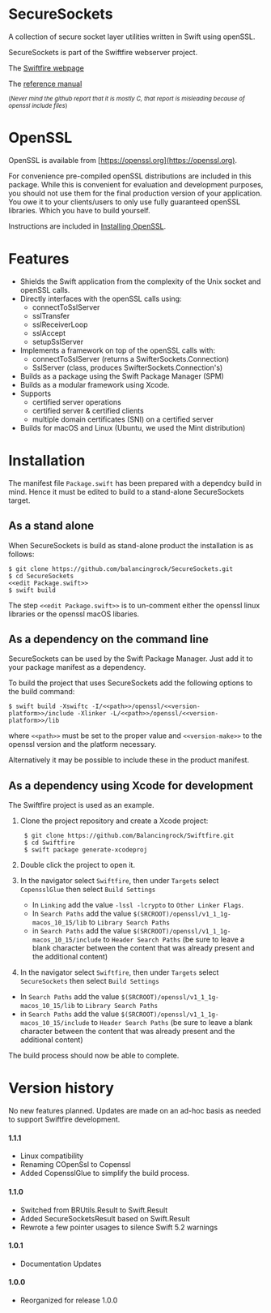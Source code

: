 # SecureSockets

A collection of secure socket layer utilities written in Swift using openSSL.

SecureSockets is part of the Swiftfire webserver project.

The [Swiftfire webpage](http://swiftfire.nl)

The [reference manual](http://swiftfire.nl/projects/securesockets/reference/index.html)

<sub>(_Never mind the github report that it is mostly C, that report is misleading because of openssl include files_)</sub>

# OpenSSL

OpenSSL is available from [https://openssl.org](https://openssl.org).

For convenience pre-compiled openSSL distributions are included in this package. While this is convenient for evaluation and development purposes, you should not use them for the final production version of your application. You owe it to your clients/users to only use fully guaranteed openSSL libraries. Which you have to build yourself.

Instructions are included in [Installing OpenSSL](docs/Installing%20OpenSSL.md).

# Features

- Shields the Swift application from the complexity of the Unix socket and openSSL calls.
- Directly interfaces with the openSSL calls using:
	- connectToSslServer
	- sslTransfer
	- sslReceiverLoop
	- sslAccept
	- setupSslServer
- Implements a framework on top of the openSSL calls with:
	- connectToSslServer (returns a SwifterSockets.Connection)
	- SslServer (class, produces SwifterSockets.Connection's)
- Builds as a package using the Swift Package Manager (SPM)
- Builds as a modular framework using Xcode.
- Supports
	- certified server operations
	- certified server & certified clients
	- multiple domain certificates (SNI) on a certified server
- Builds for macOS and Linux (Ubuntu, we used the Mint distribution)

# Installation

The manifest file `Package.swift` has been prepared with a dependcy build in mind. Hence it must be edited to build to a stand-alone SecureSockets target.

## As a stand alone

When SecureSockets is build as stand-alone product the installation is as follows:

    $ git clone https://github.com/balancingrock/SecureSockets.git
    $ cd SecureSockets
    <<edit Package.swift>>
    $ swift build

The step `<<edit Package.swift>>` is to un-comment either the openssl linux libraries or the openssl macOS libaries.

## As a dependency on the command line

SecureSockets can be used by the Swift Package Manager. Just add it to your package manifest as a dependency.

To build the project that uses SecureSockets add the following options to the build command:

    $ swift build -Xswiftc -I/<<path>>/openssl/<<version-platform>>/include -Xlinker -L/<<path>>/openssl/<<version-platform>>/lib

where `<<path>>` must be set to the proper value and `<<version-make>>` to the openssl version and the platform necessary.

Alternatively it may be possible to include these in the product manifest.

## As a dependency using Xcode for development

The Swiftfire project is used as an example.

1. Clone the project repository and create a Xcode project:

        $ git clone https://github.com/Balancingrock/Swiftfire.git
        $ cd Swiftfire
        $ swift package generate-xcodeproj

1. Double click the project to open it.

1. In the navigator select `Swiftfire`, then under `Targets` select `CopensslGlue` then select `Build Settings`
    - In `Linking` add the value `-lssl -lcrypto` to `Other Linker Flags`.
    - In `Search Paths` add the value `$(SRCROOT)/openssl/v1_1_1g-macos_10_15/lib` to `Library Search Paths`
    - in `Search Paths` add the value `$(SRCROOT)/openssl/v1_1_1g-macos_10_15/include` to `Header Search Paths` (be sure to leave a blank character between the content that was already present and the additional content)

1. In the navigator select `Swiftfire`, then under `Targets` select `SecureSockets` then select `Build Settings`
- In `Search Paths` add the value `$(SRCROOT)/openssl/v1_1_1g-macos_10_15/lib` to `Library Search Paths`
- in `Search Paths` add the value `$(SRCROOT)/openssl/v1_1_1g-macos_10_15/include` to `Header Search Paths` (be sure to leave a blank character between the content that was already present and the additional content)

The build process should now be able to complete.

# Version history

No new features planned. Updates are made on an ad-hoc basis as needed to support Swiftfire development.

#### 1.1.1

- Linux compatibility
- Renaming COpenSsl to Copenssl
- Added CopensslGlue to simplify the build process.

#### 1.1.0

- Switched from BRUtils.Result to Swift.Result
- Added SecureSocketsResult based on Swift.Result
- Rewrote a few pointer usages to silence Swift 5.2 warnings

#### 1.0.1

- Documentation Updates

#### 1.0.0

- Reorganized for release 1.0.0
